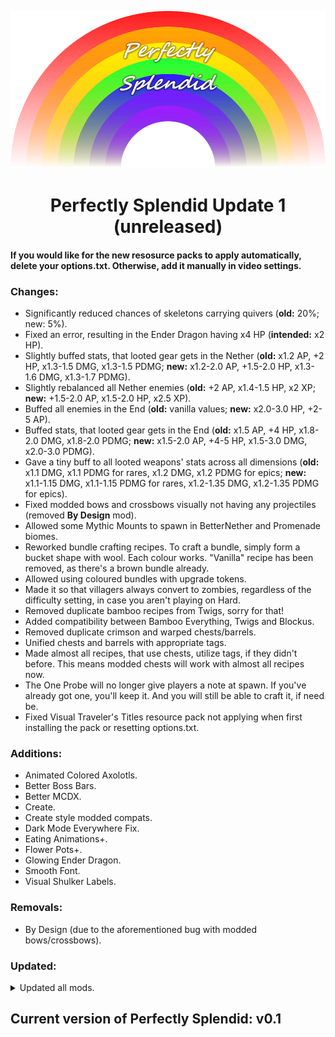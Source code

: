 <p align="center">
  <img src="https://github.com/SplendidAlakey/Perfectly-Splendid/blob/Perfectly-Splendid/images/banners/Perfectly_Splendid.png" width="720"
</p>

<h1 align="center"> Perfectly Splendid Update 1 (unreleased) <br>

#### If you would like for the new resosurce packs to apply automatically, delete your options.txt. Otherwise, add it manually in video settings.

### Changes:

- Significantly reduced chances of skeletons carrying quivers (**old:** 20%; new: 5%).
- Fixed an error, resulting in the Ender Dragon having x4 HP (**intended:** x2 HP).
- Slightly buffed stats, that looted gear gets in the Nether (**old:** x1.2 AP, +2 HP, x1.3-1.5 DMG, x1.3-1.5 PDMG; **new:** x1.2-2.0 AP, +1.5-2.0 HP, x1.3-1.6 DMG, x1.3-1.7 PDMG).
- Slightly rebalanced all Nether enemies (**old:** +2 AP, x1.4-1.5 HP, x2 XP; **new:** +1.5-2.0 AP, x1.5-2.0 HP, x2.5 XP).
- Buffed all enemies in the End (**old:** vanilla values; **new:** x2.0-3.0 HP, +2-5 AP).
- Buffed stats, that looted gear gets in the End (**old:** x1.5 AP, +4 HP, x1.8-2.0 DMG, x1.8-2.0 PDMG; **new:** x1.5-2.0 AP, +4-5 HP, x1.5-3.0 DMG, x2.0-3.0 PDMG).
- Gave a tiny buff to all looted weapons' stats across all dimensions (**old:** x1.1 DMG, x1.1 PDMG for rares, x1.2 DMG, x1.2 PDMG for epics; **new:** x1.1-1.15 DMG, x1.1-1.15 PDMG for rares, x1.2-1.35 DMG, x1.2-1.35 PDMG for epics).
- Fixed modded bows and crossbows visually not having any projectiles (removed **By Design** mod).
- Allowed some Mythic Mounts to spawn in BetterNether and Promenade biomes.
- Reworked bundle crafting recipes. To craft a bundle, simply form a bucket shape with wool. Each colour works. "Vanilla" recipe has been removed, as there's a brown bundle already.
- Allowed using coloured bundles with upgrade tokens.
- Made it so that villagers always convert to zombies, regardless of the difficulty setting, in case you aren't playing on Hard.
- Removed duplicate bamboo recipes from Twigs, sorry for that!
- Added compatibility between Bamboo Everything, Twigs and Blockus.
- Removed duplicate crimson and warped chests/barrels.
- Unified chests and barrels with appropriate tags.
- Made almost all recipes, that use chests, utilize tags, if they didn't before. This means modded chests will work with almost all recipes now.
- The One Probe will no longer give players a note at spawn. If you've already got one, you'll keep it. And you will still be able to craft it, if need be.
- Fixed Visual Traveler's Titles resource pack not applying when first installing the pack or resetting options.txt.

### Additions:

- Animated Colored Axolotls.
- Better Boss Bars.
- Better MCDX.
- Create.
- Create style modded compats.
- Dark Mode Everywhere Fix.
- Eating Animations+.
- Flower Pots+.
- Glowing Ender Dragon.
- Smooth Font.
- Visual Shulker Labels.

### Removals: 

- By Design (due to the aforementioned bug with modded bows/crossbows).

### Updated: 

<details><summary>Updated all mods.</summary>

_placeholdermods_
_placeholderdata_

</details>

## Current version of Perfectly Splendid: v0.1

